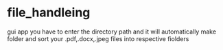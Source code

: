 # file_handleing
gui app 
you have to enter the directory path and it will automatically make folder and sort your .pdf,.docx,.jpeg files into respective fiolders 
